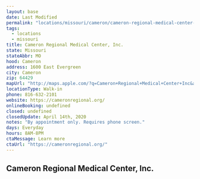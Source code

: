 ```yaml
---
layout: base
date: Last Modified
permalink: "locations/missouri/cameron/cameron-regional-medical-center-inc/"
tags:
  - locations
  - missouri
title: Cameron Regional Medical Center, Inc.
state: Missouri
stateAbbr: MO
hood: Cameron
address: 1600 East Evergreen
city: Cameron
zip: 64429
mapUrl: "http://maps.apple.com/?q=Cameron+Regional+Medical+Center+Inc&address=1600+East+Evergreen,Cameron,Missouri,64429"
locationType: Walk-in
phone: 816-632-2101
website: https://cameronregional.org/
onlineBooking: undefined
closed: undefined
closedUpdate: April 14th, 2020
notes: "By appointment only. Requires phone screen."
days: Everyday
hours: 8AM-8PM
ctaMessage: Learn more
ctaUrl: "https://cameronregional.org/"
---
```

## Cameron Regional Medical Center, Inc.